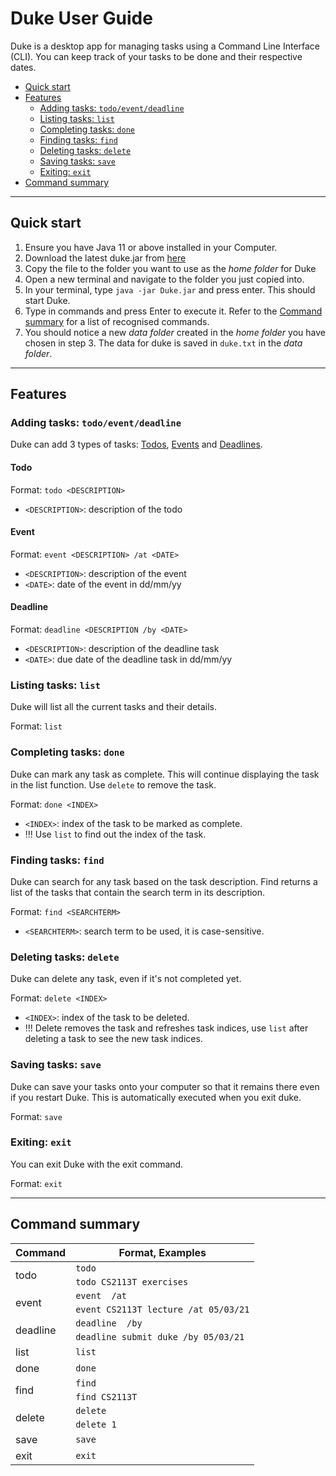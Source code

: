 # Duke User Guide

Duke is a desktop app for managing tasks using a Command Line Interface (CLI). You can keep track of your tasks to be done and their respective dates. 

* [Quick start](#quick-start)
* [Features](#features)
    * [Adding tasks: `todo/event/deadline`](#add)
    * [Listing tasks: `list`](#list)
    * [Completing tasks: `done`](#done)
    * [Finding tasks: `find`](#find)
    * [Deleting tasks: `delete`](#delete)
    * [Saving tasks: `save`](#save)
    * [Exiting: `exit`](#exit)
* [Command summary](#command-summary)

---

## Quick start
1. Ensure you have Java 11 or above installed in your Computer. 
2. Download the latest duke.jar from [here](https://github.com/huachen24/ip/releases/tag/v0.2)
3. Copy the file to the folder you want to use as the _home folder_ for Duke
4. Open a new terminal and navigate to the folder you just copied into. 
5. In your terminal, type `java -jar Duke.jar` and press enter. This should start Duke. 
6. Type in commands and press Enter to execute it. 
    Refer to the [Command summary](#command-summary) for a list of recognised commands. 
7. You should notice a new _data folder_ created in the _home folder_ you have chosen in step 3. The data for duke is saved in `duke.txt` in the _data folder_. 

---

## Features 

### <a name="list"></a>Adding tasks: `todo/event/deadline`
Duke can add 3 types of tasks: [Todos](#todo), [Events](#event) and [Deadlines](#deadline). 

#### Todo
Format: `todo <DESCRIPTION>`
* `<DESCRIPTION>`: description of the todo

#### Event
Format: `event <DESCRIPTION> /at <DATE>`
* `<DESCRIPTION>`: description of the event
* `<DATE>`: date of the event in dd/mm/yy

#### Deadline
Format: `deadline <DESCRIPTION /by <DATE>`
* `<DESCRIPTION>`: description of the deadline task
* `<DATE>`: due date of the deadline task in dd/mm/yy


### <a name="list"></a>Listing tasks: `list`
Duke will list all the current tasks and their details. 

Format: `list`


### <a name="done"></a>Completing tasks: `done`
Duke can mark any task as complete. This will continue displaying the task in the list function. Use `delete` to remove the task. 

Format: `done <INDEX>`
* `<INDEX>`: index of the task to be marked as complete. 
* !!! Use `list` to find out the index of the task. 


### <a name="find"></a>Finding tasks: `find`
Duke can search for any task based on the task description. Find returns a list of the tasks that contain the search term in its description. 

Format: `find <SEARCHTERM>`
* `<SEARCHTERM>`: search term to be used, it is case-sensitive. 


### <a name="delete"></a>Deleting tasks: `delete`
Duke can delete any task, even if it's not completed yet. 

Format: `delete <INDEX>`
* `<INDEX>`: index of the task to be deleted. 
* !!! Delete removes the task and refreshes task indices, use `list` after deleting a task to see the new task indices. 

### <a name="save"></a>Saving tasks: `save`
Duke can save your tasks onto your computer so that it remains there even if you restart Duke. This is automatically executed when you exit duke. 

Format: `save`


### <a name="exit"></a>Exiting: `exit`
You can exit Duke with the exit command. 

Format: `exit`

---

## Command summary
<table>
    <thead>
        <tr>
            <th>Command</th>
            <th>Format, Examples</th>
        </tr>
    </thead>
    <tbody>
        <tr>
            <td rowspan=2>todo</td>
            <td><code>todo <DESCRIPTION></code></td>
        </tr>
        <tr>
            <td><code>todo CS2113T exercises</code></td>
        </tr>
        <tr>
            <td rowspan=2>event</td>
            <td><code>event <DESCRIPTION> /at <DATE(dd/mm/yy)></code></td>
        </tr>
        <tr>
            <td><code>event CS2113T lecture /at 05/03/21</code></td>
        </tr>
        <tr>
            <td rowspan=2>deadline</td>
            <td><code>deadline <DESCRIPTION> /by <DATE(dd/mm/yy)></code></td>
        </tr>
        <tr>
            <td><code>deadline submit duke /by 05/03/21</code></td>
        </tr>
        <tr>
            <td>list</td>
            <td><code>list</code></td>
        </tr>
        <tr>
            <td>done</td>
            <td><code>done</code></td>
        </tr>
        <tr>
            <td rowspan=2>find</td>
            <td><code>find <SEARCHTERM></code></td>
        </tr>
        <tr>
            <td><code>find CS2113T</code></td>
        </tr>
        <tr>
            <td rowspan=2>delete</td>
            <td><code>delete <INDEX></code></td>
        </tr>
        <tr>
            <td><code>delete 1</code></td>
        </tr>
        <tr>
            <td>save</td>
            <td><code>save</code></td>
        </tr>
        <tr>
            <td>exit</td>
            <td><code>exit</code></td>
        </tr>
    </tbody>
</table>